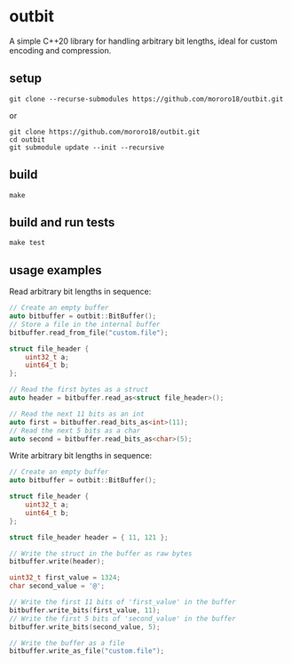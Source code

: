 # outbit

A simple C++20 library for handling arbitrary bit lengths, ideal for custom encoding and compression.

## setup
```
git clone --recurse-submodules https://github.com/mororo18/outbit.git
```
or
```
git clone https://github.com/mororo18/outbit.git
cd outbit
git submodule update --init --recursive
```

## build

```
make
```

## build and run tests

```
make test
```

## usage examples

Read arbitrary bit lengths in sequence:
```cpp
// Create an empty buffer
auto bitbuffer = outbit::BitBuffer();
// Store a file in the internal buffer
bitbuffer.read_from_file("custom.file");

struct file_header {
    uint32_t a;
    uint64_t b;
};

// Read the first bytes as a struct
auto header = bitbuffer.read_as<struct file_header>();

// Read the next 11 bits as an int
auto first = bitbuffer.read_bits_as<int>(11);
// Read the next 5 bits as a char
auto second = bitbuffer.read_bits_as<char>(5);
```

Write arbitrary bit lengths in sequence:

```cpp
// Create an empty buffer
auto bitbuffer = outbit::BitBuffer();

struct file_header {
    uint32_t a;
    uint64_t b;
};

struct file_header header = { 11, 121 }; 

// Write the struct in the buffer as raw bytes
bitbuffer.write(header);

uint32_t first_value = 1324;
char second_value = '@';

// Write the first 11 bits of 'first_value' in the buffer
bitbuffer.write_bits(first_value, 11);
// Write the first 5 bits of 'second_value' in the buffer
bitbuffer.write_bits(second_value, 5);

// Write the buffer as a file
bitbuffer.write_as_file("custom.file");
```
